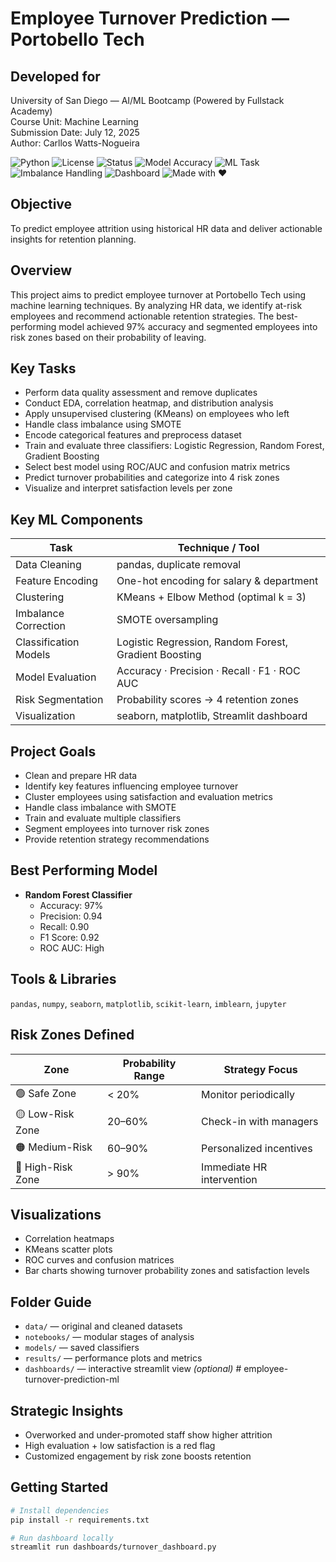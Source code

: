 # Employee Turnover Prediction — Portobello Tech

## Developed for
University of San Diego — AI/ML Bootcamp (Powered by Fullstack Academy)  
Course Unit: Machine Learning  
Submission Date: July 12, 2025  
Author: Carllos Watts-Nogueira

![Python](https://img.shields.io/badge/Python-3.10+-blue.svg)
![License](https://img.shields.io/badge/License-MIT-green.svg)
![Status](https://img.shields.io/badge/Status-Completed-brightgreen.svg)
![Model Accuracy](https://img.shields.io/badge/Accuracy-97%25-success.svg)
![ML Task](https://img.shields.io/badge/Task-Classification%20%26%20Clustering-orange.svg)
![Imbalance Handling](https://img.shields.io/badge/SMOTE-Enabled-lightgrey.svg)
![Dashboard](https://img.shields.io/badge/Streamlit-Dashboard-red.svg)
![Made with ❤️](https://img.shields.io/badge/Made%20with-%E2%9D%A4-red.svg)

## Objective
To predict employee attrition using historical HR data and deliver actionable insights for retention planning.

## Overview
This project aims to predict employee turnover at Portobello Tech using machine learning techniques. By analyzing HR data, we identify at-risk employees and recommend actionable retention strategies. The best-performing model achieved 97% accuracy and segmented employees into risk zones based on their probability of leaving.

## Key Tasks

- Perform data quality assessment and remove duplicates
- Conduct EDA, correlation heatmap, and distribution analysis
- Apply unsupervised clustering (KMeans) on employees who left
- Handle class imbalance using SMOTE
- Encode categorical features and preprocess dataset
- Train and evaluate three classifiers: Logistic Regression, Random Forest, Gradient Boosting
- Select best model using ROC/AUC and confusion matrix metrics
- Predict turnover probabilities and categorize into 4 risk zones
- Visualize and interpret satisfaction levels per zone

## Key ML Components

| Task                      | Technique / Tool                        |
|---------------------------|-----------------------------------------|
| Data Cleaning             | pandas, duplicate removal               |
| Feature Encoding          | One-hot encoding for salary & department |
| Clustering                | KMeans + Elbow Method (optimal k = 3)   |
| Imbalance Correction      | SMOTE oversampling                      |
| Classification Models     | Logistic Regression, Random Forest, Gradient Boosting |
| Model Evaluation          | Accuracy · Precision · Recall · F1 · ROC AUC |
| Risk Segmentation         | Probability scores → 4 retention zones  |
| Visualization             | seaborn, matplotlib, Streamlit dashboard |

## Project Goals

- Clean and prepare HR data  
- Identify key features influencing employee turnover  
- Cluster employees using satisfaction and evaluation metrics  
- Handle class imbalance with SMOTE  
- Train and evaluate multiple classifiers  
- Segment employees into turnover risk zones  
- Provide retention strategy recommendations

## Best Performing Model
- **Random Forest Classifier**
  - Accuracy: 97%
  - Precision: 0.94
  - Recall: 0.90
  - F1 Score: 0.92
  - ROC AUC: High

## Tools & Libraries
`pandas`, `numpy`, `seaborn`, `matplotlib`, `scikit-learn`, `imblearn`, `jupyter`

## Risk Zones Defined

| Zone              | Probability Range | Strategy Focus              |
|------------------|-------------------|-----------------------------|
| 🟢 Safe Zone      | < 20%             | Monitor periodically        |
| 🟡 Low-Risk Zone  | 20–60%            | Check-in with managers      |
| 🟠 Medium-Risk    | 60–90%            | Personalized incentives     |
| 🔴 High-Risk Zone | > 90%             | Immediate HR intervention   |

## Visualizations
- Correlation heatmaps
- KMeans scatter plots
- ROC curves and confusion matrices
- Bar charts showing turnover probability zones and satisfaction levels

## Folder Guide
- `data/` — original and cleaned datasets  
- `notebooks/` — modular stages of analysis  
- `models/` — saved classifiers  
- `results/` — performance plots and metrics  
- `dashboards/` — interactive streamlit view *(optional)*  # employee-turnover-prediction-ml

## Strategic Insights
- Overworked and under-promoted staff show higher attrition
- High evaluation + low satisfaction is a red flag
- Customized engagement by risk zone boosts retention

## Getting Started

```bash
# Install dependencies
pip install -r requirements.txt

# Run dashboard locally
streamlit run dashboards/turnover_dashboard.py


